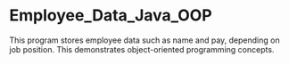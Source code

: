 # Employee_Data_Java_OOP
This program stores employee data such as name and pay, depending on job position. This demonstrates object-oriented programming concepts.
